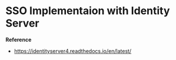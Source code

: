 # SSO Implementaion with Identity Server

**Reference**  
* https://identityserver4.readthedocs.io/en/latest/
